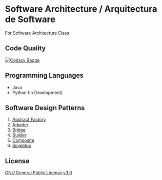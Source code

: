 ﻿# Software Architecture / Arquitectura de Software
For Software Architecture Class

## Code Quality
[![Codacy Badge](https://api.codacy.com/project/badge/Grade/b5b753549e334d3c9394fb354c375649)](https://app.codacy.com/app/Dreivko/ASO?utm_source=github.com&utm_medium=referral&utm_content=Dreivko/ASO&utm_campaign=Badge_Grade_Dashboard)

## Programming Languages
* Java
* Python (In Development)

## Software Design Patterns
1. [Abstract Factory](https://github.com/Dreivko/ASO/tree/master/ASO/ASO/src/abstractfactory)
2. [Adapter](https://github.com/Dreivko/ASO/tree/master/ASO/ASO/src/adapter)
3. [Bridge](https://github.com/Dreivko/ASO/tree/master/ASO/ASO/src/bridge)
4. [Builder](https://github.com/Dreivko/ASO/tree/master/ASO/ASO/src/builder)
5. [Composite](https://github.com/Dreivko/ASO/tree/master/ASO/ASO/src/composite)
6. [Singleton](https://github.com/Dreivko/ASO/tree/master/ASO/ASO/src/singleton)

## License
[GNU General Public License v3.0](https://choosealicense.com/licenses/gpl-3.0/)
